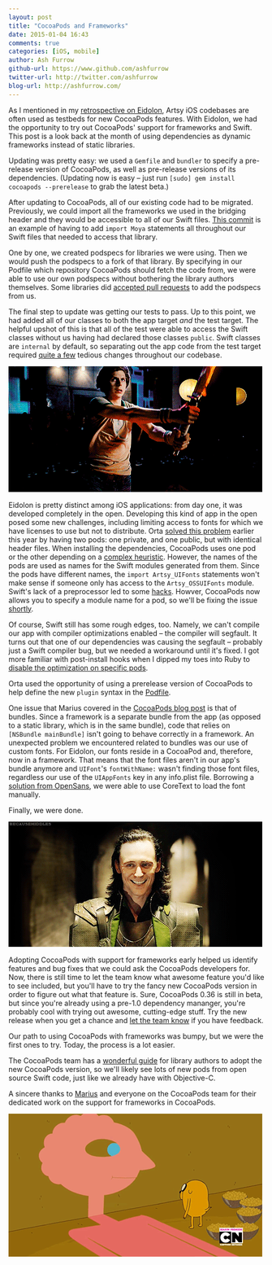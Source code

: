 ```yaml
---
layout: post
title: "CocoaPods and Frameworks"
date: 2015-01-04 16:43
comments: true
categories: [iOS, mobile]
author: Ash Furrow
github-url: https://www.github.com/ashfurrow
twitter-url: http://twitter.com/ashfurrow
blog-url: http://ashfurrow.com/
---
```


As I mentioned in my [retrospective on Eidolon](https://artsy.github.io/blog/2014/11/13/eidolon-retrospective/), Artsy iOS codebases are often used as testbeds for new CocoaPods features. With Eidolon, we had the opportunity to try out CocoaPods' support for frameworks and Swift. This post is a look back at the month of using dependencies as dynamic frameworks instead of static libraries. 

<!-- more -->

Updating was pretty easy: we used a `Gemfile` and `bundler` to specify a pre-release version of CocoaPods, as well as pre-release versions of its dependencies. (Updating now is easy – just run `[sudo] gem install cocoapods --prerelease` to grab the latest beta.)

After updating to CocoaPods, all of our existing code had to be migrated. Previously, we could import all the frameworks we used in the bridging header and they would be accessible to all of our Swift files. [This commit](https://github.com/orta/eidolon/commit/abc359c55d4322d21d88349fbd044bf5b5f04725) is an example of having to add `import Moya` statements all throughout our Swift files that needed to access that library. 

One by one, we created podspecs for libraries we were using. Then we would push the podspecs to a fork of that library. By specifying in our Podfile which repository CocoaPods should fetch the code from, we were able to use our own podspecs without bothering the library authors themselves. Some libraries did [accepted pull requests](https://github.com/Quick/Quick/pull/197) to add the podspecs from us. 

The final step to update was getting our tests to pass. Up to this point, we had added all of our classes to both the app target *and* the test target. The helpful upshot of this is that all of the test were able to access the Swift classes without us having had declared those classes `public`. Swift classes are `internal` by default, so separating out the app code from the test target required [quite a few](https://github.com/orta/eidolon/pull/4) tedious changes throughout our codebase. 

![Level up.](/images/2015-01-04-cocoapods-and-frameworks/levelup.gif)

Eidolon is pretty distinct among iOS applications: from day one, it was developed completely in the open. Developing this kind of app in the open posed some new challenges, including limiting access to fonts for which we have licenses to use but not to distribute. Orta [solved this problem](http://artsy.github.io/blog/2014/06/20/artsys-first-closed-source-pod/) earlier this year by having two pods: one private, and one public, but with identical header files. When installing the dependencies, CocoaPods uses one pod or the other depending on a [complex heuristic](https://github.com/artsy/eidolon/blob/4ae52f166f2d1620f25a59f36e6a87915ba32705/Podfile#L31-L35). However, the names of the pods are used as names for the Swift modules generated from them. Since the pods have different names, the `import Artsy_UIFonts` statements won't make sense if someone only has access to the `Artsy_OSSUIFonts` module. Swift's lack of a preprocessor led to some [hacks](https://github.com/artsy/eidolon/commit/57aa66681727cfed11239f9b5a62bb59fee35f1a). Howver, CocoaPods now allows you to specify a module name for a pod, so we'll be fixing the issue [shortly](https://github.com/artsy/Artsy-OSSUIFonts/issues/1).

Of course, Swift still has some rough edges, too. Namely, we can't compile our app with compiler optimizations enabled – the compiler will segfault. It turns out that one of our dependencies was causing the segfault – probably just a Swift compiler bug, but we needed a workaround until it's fixed. I got more familiar with post-install hooks when I dipped my toes into Ruby to [disable the optimization on specific pods](https://github.com/ashfurrow/cocoapods-chillax-swift).

Orta used the opportunity of using a prerelease version of CocoaPods to help define the new `plugin` syntax in the [Podfile](https://github.com/artsy/eidolon/commit/cdc8dde011e98878a7dde646d0da75c34c8fd5a9#diff-4a25b996826623c4a3a4910f47f10c30). 

One issue that Marius covered in the [CocoaPods blog post](http://blog.cocoapods.org/Pod-Authors-Guide-to-CocoaPods-Frameworks/) is that of bundles. Since a framework is a separate bundle from the app (as opposed to a static library, which is in the same bundle), code that relies on `[NSBundle mainBundle]` isn't going to behave correctly in a framework. An unexpected problem we encountered related to bundles was our use of custom fonts. For Eidolon, our fonts reside in a CocoaPod and, therefore, now in a framework. That means that the font files aren't in our app's bundle anymore and `UIFont`'s `fontWithName:` wasn't finding those font files, regardless our use of the `UIAppFonts` key in any info.plist file. Borrowing a [solution from OpenSans](https://github.com/CocoaPods-Fonts/OpenSans/blob/874e65bc21abe54284e195484d2259b2fe858680/UIFont%2BOpenSans.m#L18-L38), we were able to use CoreText to load the font manually. 

Finally, we were done. 

![Finally finished.](/images/2015-01-04-cocoapods-and-frameworks/success.gif)

Adopting CocoaPods with support for frameworks early helped us identify features and bug fixes that we could ask the CocoaPods developers for. Now, there is still time to let the team know what awesome feature you'd like to see included, but you'll have to try the fancy new CocoaPods version in order to figure out what that feature is. Sure, CocoaPods 0.36 is still in beta, but since you're already using a pre-1.0 dependency mananger, you're probably cool with trying out awesome, cutting-edge stuff. Try the new release when you get a chance and [let the team know](https://github.com/CocoaPods/CocoaPods/issues/new) if you have feedback. 


Our path to using CocoaPods with frameworks was bumpy, but we were the first ones to try. Today, the process is a lot easier. 

The CocoaPods team has a [wonderful guide](http://blog.cocoapods.org/Pod-Authors-Guide-to-CocoaPods-Frameworks/) for library authors to adopt the new CocoaPods version, so we'll likely see lots of new pods from open source Swift code, just like we already have with Objective-C. 

A sincere thanks to [Marius](http://twitter.com/mrackwitz) and everyone on the CocoaPods team for their dedicated work on the support for frameworks in CocoaPods. 

![Great work, team.](/images/2015-01-04-cocoapods-and-frameworks/highfive.gif)
